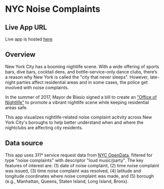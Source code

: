# NYC Noise Complaints 

## Live App URL

Live app is hosted [here](https://topspinj.shinyapps.io/nycnoise/)

## Overview

New York City has a booming nightlife scene. With a wide offering of sports bars, dive bars, cocktail dens, and bottle-service-only dance clubs,  there’s a reason why New York is called the "city that never sleeps". However, late-night parties affect residential areas and in some cases, the police get involved with noise complaints. 

In the summer of 2017, Mayor de Blasio signed a bill to create an ["Office of Nightlife"](https://nypost.com/2017/09/19/de-blasios-newest-city-agency-office-of-nightlife/) to promote a vibrant nightlife scene while keeping residential areas safe. 

This app visualizes nightlife-related noise complaint acitvity across New York City's boroughs to help better understand when and where the nightclubs are affecting city residents. 


## Data source

This app uses 311* service request data from [NYC OpenData](https://data.cityofnewyork.us/), filtered for type "noise complaints" with descriptor "loud music/party". The key features of interest are: (1) date of noise complaint, (2) time noise complaint was issued, (3) time noise complaint was resolved, (4) latitude and longitude coordinates where noise complaint was made, and (5) borough (e.g., Manhattan, Queens, Staten Island, Long Island, Bronx). 